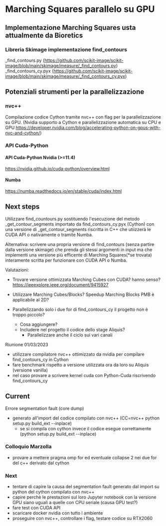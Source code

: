 # Marching Squares parallelo su GPU

## Implementazione Marching Squares usta attualmente da Bioretics

### Libreria Skimage implementazione find_contours
_find_contours.py (https://github.com/scikit-image/scikit-image/blob/main/skimage/measure/_find_contours.py)	
_find_contours_cy.pyx (https://github.com/scikit-image/scikit-image/blob/main/skimage/measure/_find_contours_cy.pyx)
	

## Potenziali strumenti per la parallelizzazione

### nvc++
Compilazione codice Cython tramite nvc++ con flag per la parallelizzazione su GPU.
(Nvidia supporto a Cython e parallelizzazione automatica su CPU e GPU https://developer.nvidia.com/blog/accelerating-python-on-gpus-with-nvc-and-cython/)

### API Cuda-Python

#### API Cuda-Python Nvidia (>=11.4)
https://nvidia.github.io/cuda-python/overview.html

#### Numba
https://numba.readthedocs.io/en/stable/cuda/index.html


## Next steps
Utilizzare find_countours.py sostituendo l'esecuzione del metodo 
_get_contour_segments importato da find_contours_cy.pyx (Cython)
con una versione di _get_contour_segments riscritta in C++ che 
utiizzerà le CUDA API o nativamente o tramite Numba.

Alternativa:
scrivere una propria versione di find_contours 
(senza partire dalla versione skimage) che prenda gli stessi
argomenti in input ma che implementi una versione più efficente di
Marching Squares(*se trovata) interamente scritta per
funzionare con CUDA API o Numba.

Valutazioni:
* Trovare versione ottimizzata Marching Cubes con CUDA? hanno senso?
    https://ieeexplore.ieee.org/document/9415927

* Utilizzare Marching Cubes/Blocks? 
    Speedup Marching Blocks PMB è applicabile al 2D?
    
* Parallelizzando solo i due for di find_contours_cy il progetto non è troppo piccolo?
    * Cosa aggiungere?
    * Includere nel progetto il codice dello stage Aliquis?
        * Parallelizzare anche il ciclo sui vari canali

Riunione 01/03/2023
- utilizzare compilatore nvc++ ottimizzato da nvidia per compilare find_contours_cy in Cython
- fare benchmark rispetto a versione utilizzata ora da loro su Aliquis (versione vanilla)
- nel caso provare a scrivere kernel cuda con Python-Cuda riscrivendo find_contours_cy


## Current
Errore segmentation fault (core dump)
- generato all'import del codice compilato con nvc++ (CC=nvc++ python setup.py build_ext --inplace)
	- se si compila con cython invece il codice esegue correttamente (python setup.py build_ext --inplace)

### Colloquio Marzolla
- provare a mettere pragma omp for ed eventuale collapse 2 nei due for del c++ derivato dal cython

### Next
- tentare di capire la causa del segmentation fault generato dal import su python del cython compilato con nvc++
- capire perchè le prestazioni sul loro Jupyter notebook con la versione GPU siano uguali a quelle con CPU seriale (causa GPU test?)
- fare test con CUDA API
- scaricare docker nvidia con tutto l ambiente
- proseguire con nvc++, controllare i flag, testare codice su RTX2060
